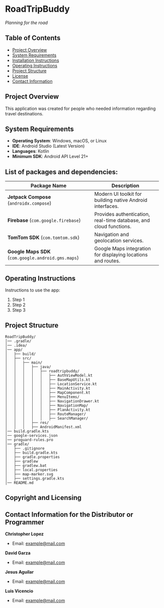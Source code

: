 
# RoadTripBuddy
*Planning for the road*

## Table of Contents
- [Project Overview](#project-overview)
- [System Requirements](#system-requirements)
- [Installation Instructions](#installation-instructions)
- [Operating Instructions](#operating-instructions)
- [Project Structure](#project-structure)
- [License](#license)
- [Contact Information](#contact-information)

## Project Overview
This application was created for people who needed information regarding travel destinations.

## System Requirements
- **Operating System**: Windows, macOS, or Linux
- **IDE**: Android Studio (Latest Version)
- **Languages**: Kotlin
- **Minimum SDK**: Android API Level 21+

## List of packages and dependencies:

| Package Name         | Description |
|----------------------|-------------|
| **Jetpack Compose** (`androidx.compose`) | Modern UI toolkit for building native Android interfaces. |
| **Firebase** (`com.google.firebase`) | Provides authentication, real-time database, and cloud functions. |
| **TomTom SDK** (`com.tomtom.sdk`) | Navigation and geolocation services. |
| **Google Maps SDK** (`com.google.android.gms.maps`) | Google Maps integration for displaying locations and routes. |

## Operating Instructions
Instructions to use the app:
1. Step 1
2. Step 2
3. Step 3


## Project Structure
```plaintext
RoadTripBuddy/
│── .gradle/
│── .idea/
│── app/
│   ├── build/
│   ├── src/
│   │   ├── main/
│   │   │   ├── java/
│   │   │   │   ├── roadtripbuddy/
│   │   │   │   │   ├── AuthViewModel.kt
│   │   │   │   │   ├── BaseMapUtils.kt
│   │   │   │   │   ├── LocationService.kt
│   │   │   │   │   ├── MainActivity.kt
│   │   │   │   │   ├── MapComponent.kt
│   │   │   │   │   ├── MenuItems/
│   │   │   │   │   ├── NavigationDrawer.kt
│   │   │   │   │   ├── NavigationMap/
│   │   │   │   │   ├── PlanActivity.kt
│   │   │   │   │   ├── RouteManager/
│   │   │   │   │   ├── SearchManager/
│   │   │   ├── res/
│   │   │   ├── AndroidManifest.xml
│── build.gradle.kts
│── google-services.json
│── proguard-rules.pro
│── gradle/
│   ├── .gitignore
│   ├── build.gradle.kts
│   ├── gradle.properties
│   ├── gradlew
│   ├── gradlew.bat
│   ├── local.properties
│   ├── map-marker.svg
│   ├── settings.gradle.kts
│── README.md
```

## Copyright and Licensing

## Contact Information for the Distributor or Programmer
**Christopher Lopez**
- Email: example@mail.com

**David Garza**
- Email: example@mail.com

**Jesus Aguilar**
- Email: example@mail.com

**Luis Vicencio**
- Email: example@mail.com


